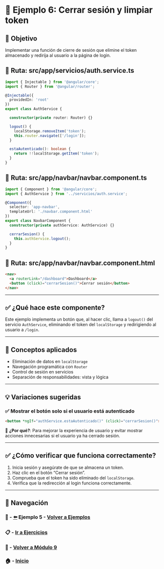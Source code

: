 # 🧪 Ejemplo 6: Cerrar sesión y limpiar token

## 🎯 Objetivo
Implementar una función de cierre de sesión que elimine el token almacenado y redirija al usuario a la página de login.

## 📁 Ruta: src/app/servicios/auth.service.ts
```ts
import { Injectable } from '@angular/core';
import { Router } from '@angular/router';

@Injectable({
  providedIn: 'root'
})
export class AuthService {

  constructor(private router: Router) {}

  logout() {
    localStorage.removeItem('token');
    this.router.navigate(['/login']);
  }

  estaAutenticado(): boolean {
    return !!localStorage.getItem('token');
  }
}
```

## 📁 Ruta: src/app/navbar/navbar.component.ts
```ts
import { Component } from '@angular/core';
import { AuthService } from '../servicios/auth.service';

@Component({
  selector: 'app-navbar',
  templateUrl: './navbar.component.html'
})
export class NavbarComponent {
  constructor(private authService: AuthService) {}

  cerrarSesion() {
    this.authService.logout();
  }
}
```

## 📁 Ruta: src/app/navbar/navbar.component.html
```html
<nav>
  <a routerLink="/dashboard">Dashboard</a>
  <button (click)="cerrarSesion()">Cerrar sesión</button>
</nav>
```

---

## ✅ ¿Qué hace este componente?

Este ejemplo implementa un botón que, al hacer clic, llama a `logout()` del servicio `AuthService`, eliminando el token del `localStorage` y redirigiendo al usuario a `/login`.

---

## 🧠 Conceptos aplicados

- Eliminación de datos en `localStorage`
- Navegación programática con `Router`
- Control de sesión en servicios
- Separación de responsabilidades: vista y lógica

---

## 💡 Variaciones sugeridas

### ✅ Mostrar el botón solo si el usuario está autenticado
```html
<button *ngIf="authService.estaAutenticado()" (click)="cerrarSesion()">Cerrar sesión</button>
```

📌 **¿Por qué?**: Para mejorar la experiencia de usuario y evitar mostrar acciones innecesarias si el usuario ya ha cerrado sesión.

---

## ✅ ¿Cómo verificar que funciona correctamente?

1. Inicia sesión y asegúrate de que se almacena un token.
2. Haz clic en el botón “Cerrar sesión”.
3. Comprueba que el token ha sido eliminado del `localStorage`.
4. Verifica que la redirección al login funciona correctamente.

---

## 🔁 Navegación

### 🧪 - [⬅️](./Ejemplo_5.md) Ejemplo 5 - [Volver a Ejemplos](../README.md)

### 📋 - [Ir a Ejercicios](../../Ejercicios/README.md)

### 📘 - [Volver a Módulo 9](../../Modulo_9.md)

### 🏠 - [Inicio](../../../README.md)
